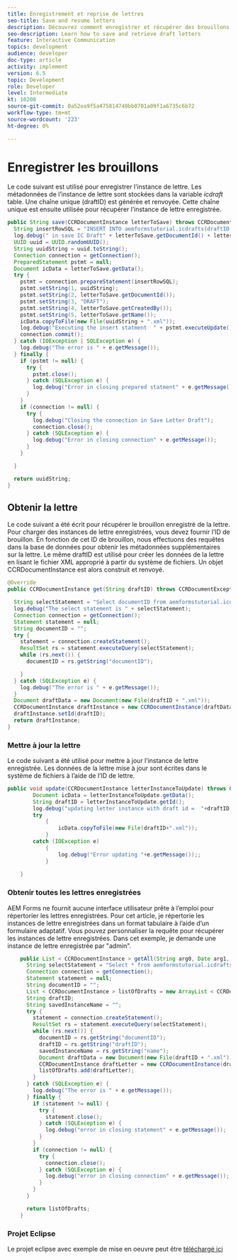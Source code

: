 ```yaml
---
title: Enregistrement et reprise de lettres
seo-title: Save and resume letters
description: Découvrez comment enregistrer et récupérer des brouillons de lettres
seo-description: Learn how to save and retrieve draft letters
feature: Interactive Communication
topics: development
audience: developer
doc-type: article
activity: implement
version: 6.5
topic: Development
role: Developer
level: Intermediate
kt: 10208
source-git-commit: 0a52ea9f5a475814740bb0701a09f1a6735c6b72
workflow-type: tm+mt
source-wordcount: '223'
ht-degree: 0%

---
```


# Enregistrer les brouillons

Le code suivant est utilisé pour enregistrer l’instance de lettre. Les métadonnées de l’instance de lettre sont stockées dans la variable _icdraft_ table. Une chaîne unique (draftID) est générée et renvoyée. Cette chaîne unique est ensuite utilisée pour récupérer l’instance de lettre enregistrée.

```java
public String save(CCRDocumentInstance letterToSave) throws CCRDocumentException {
  String insertRowSQL = "INSERT INTO aemformstutorial.icdrafts(draftID,documentID,status,owner,name) VALUES(?,?,?,?,?)";
  log.debug(" in save IC Draft" + letterToSave.getDocumentId() + letterToSave.getName());
  UUID uuid = UUID.randomUUID();
  String uuidString = uuid.toString();
  Connection connection = getConnection();
  PreparedStatement pstmt = null;
  Document icData = letterToSave.getData();
  try {
    pstmt = connection.prepareStatement(insertRowSQL);
    pstmt.setString(1, uuidString);
    pstmt.setString(2, letterToSave.getDocumentId());
    pstmt.setString(3, "DRAFT");
    pstmt.setString(4, letterToSave.getCreatedBy());
    pstmt.setString(5, letterToSave.getName());
    icData.copyToFile(new File(uuidString + ".xml"));
    log.debug("Executing the insert statment  " + pstmt.executeUpdate());
    connection.commit();
  } catch (IOException | SQLException e) {
    log.debug("The error is " + e.getMessage());
  } finally {
    if (pstmt != null) {
      try {
        pstmt.close();
      } catch (SQLException e) {
        log.debug("Error in closing prepared statment" + e.getMessage());
      }
    }
    if (connection != null) {
      try {
        log.debug("Closing the connection in Save Letter Draft");
        connection.close();
      } catch (SQLException e) {
        log.debug("Error in closing connection" + e.getMessage());
      }
    }

  }

  return uuidString;
}
```

## Obtenir la lettre

Le code suivant a été écrit pour récupérer le brouillon enregistré de la lettre.
Pour charger des instances de lettre enregistrées, vous devez fournir l’ID de brouillon. En fonction de cet ID de brouillon, nous effectuons des requêtes dans la base de données pour obtenir les métadonnées supplémentaires sur la lettre. Le même draftID est utilisé pour créer les données de la lettre en lisant le fichier XML approprié à partir du système de fichiers. Un objet CCRDocumentInstance est alors construit et renvoyé.


```java
@Override
public CCRDocumentInstance get(String draftID) throws CCRDocumentException {

  String selectStatement = "Select documentID from aemformstutorial.icdrafts where draftID='" + draftID + "'";
  log.debug("The select statement is " + selectStatement);
  Connection connection = getConnection();
  Statement statement = null;
  String documentID = "";
  try {
    statement = connection.createStatement();
    ResultSet rs = statement.executeQuery(selectStatement);
    while (rs.next()) {
      documentID = rs.getString("documentID");

    }
  } catch (SQLException e) {
    log.debug("The error is " + e.getMessage());
  }
  Document draftData = new Document(new File(draftID + ".xml"));
  CCRDocumentInstance draftInstance = new CCRDocumentInstance(draftData, "abc", documentID, CCRDocumentInstance.Status.DRAFT);
  draftInstance.setId(draftID);
  return draftInstance;
}
```

### Mettre à jour la lettre

Le code suivant a été utilisé pour mettre à jour l’instance de lettre enregistrée. Les données de la lettre mise à jour sont écrites dans le système de fichiers à l’aide de l’ID de lettre.

```java
public void update(CCRDocumentInstance letterInstanceToUpdate) throws CCRDocumentException {
		Document icData = letterInstanceToUpdate.getData();
		String draftID = letterInstanceToUpdate.getId();
		log.debug("updating letter instance with draft id =  "+draftID);
		try
			{
				icData.copyToFile(new File(draftID+".xml"));
			} 
		catch (IOException e)
			{
				log.debug("Error updating "+e.getMessage());;
			}
		
	}
```

### Obtenir toutes les lettres enregistrées

AEM Forms ne fournit aucune interface utilisateur prête à l’emploi pour répertorier les lettres enregistrées. Pour cet article, je répertorie les instances de lettre enregistrées dans un format tabulaire à l’aide d’un formulaire adaptatif.
Vous pouvez personnaliser la requête pour récupérer les instances de lettre enregistrées. Dans cet exemple, je demande une instance de lettre enregistrée par &quot;admin&quot;.

```java
	public List < CCRDocumentInstance > getAll(String arg0, Date arg1, Date arg2, Map < String, Object > arg3) throws CCRDocumentException {
	  String selectStatement = "Select * from aemformstutorial.icdrafts where owner = 'admin'";
	  Connection connection = getConnection();
	  Statement statement = null;
	  String documentID = "";
	  List < CCRDocumentInstance > listOfDrafts = new ArrayList < CCRDocumentInstance > ();
	  String draftID;
	  String savedInstanceName = "";
	  try {
	    statement = connection.createStatement();
	    ResultSet rs = statement.executeQuery(selectStatement);
	    while (rs.next()) {
	      documentID = rs.getString("documentID");
	      draftID = rs.getString("draftID");
	      savedInstanceName = rs.getString("name");
	      Document draftData = new Document(new File(draftID + ".xml"));
	      CCRDocumentInstance draftLetter = new CCRDocumentInstance(draftData, savedInstanceName, documentID, CCRDocumentInstance.Status.DRAFT);
	      listOfDrafts.add(draftLetter);
	    }
	  } catch (SQLException e) {
	    log.debug("The error is " + e.getMessage());
	  } finally {
	    if (statement != null) {
	      try {
	        statement.close();
	      } catch (SQLException e) {
	        log.debug("error in closing statement" + e.getMessage());
	      }
	    }
	    if (connection != null) {
	      try {
	        connection.close();
	      } catch (SQLException e) {
	        log.debug("error in closing connection" + e.getMessage());
	      }
	    }
	  }

	  return listOfDrafts;
	}
```

### Projet Eclipse

Le projet eclipse avec exemple de mise en oeuvre peut être [téléchargé ici](assets/icdrafts-eclipse-project.zip)

